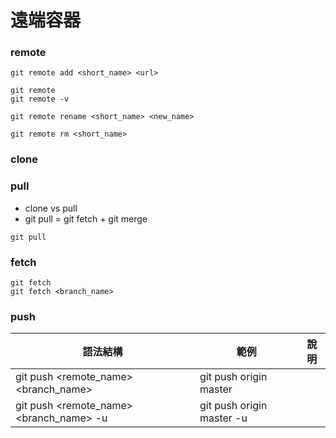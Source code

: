 # 遠端容器


### remote

```
git remote add <short_name> <url>

git remote
git remote -v
 
git remote rename <short_name> <new_name>
 
git remote rm <short_name>
```

### clone

### pull

* clone vs pull
* git pull =  git fetch + git merge

```
git pull
```

### fetch

```
git fetch
git fetch <branch_name>
```

### push

| 語法結構                                    | 範例                        | 說明  |
|-----------------------------------------|---------------------------|-----|
| git push <remote_name> <branch_name>    | git push origin master    |   |
| git push <remote_name> <branch_name> -u | git push origin master -u |   |
